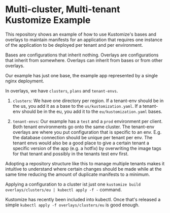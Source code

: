 # Multi-cluster, Multi-tenant Kustomize Example

This repository shows an example of how to use Kustomize's bases and overlays to maintain manifests for an application that requires one instance of the application to be deployed per tenant and per environment.

Bases are configurations that inherit nothing. Overlays are configurations that inherit from somewhere. Overlays can inherit from bases or from other overlays.

Our example has just one base, the example app represented by a single nginx deployment.

In overlays, we have `clusters`, `plans` and `tenant-envs`.

 1. `clusters`: We have one directory per region. If a tenant-env should be in the us, you add it as a base to the `us/kustomization.yaml`. If a tenant-env should be in the eu, you add it to the `eu/kustomization.yaml` bases.

 1. `tenant-envs`: Our example has a `test` and a `prod` environment per client. Both tenant environments go onto the same cluster. The tenant-env overlays are where you put configuration that is specific to an env. E.g. the database connection should be unique per tenant per env. The tenant envs would also be a good place to give a certain tenant a specific version of the app (e.g. a hotfix) by overwriting the image tags for that tenant and possibly in the tenants test env first.

Adopting a repository structure like this to manage multiple tenants makes it intuitive to understand where certain changes should be made while at the same time reducing the amount of duplicate manifests to a minimum.

Applying a configuration to a cluster ist just one `kustomize build overlays/clusters/eu | kubectl apply -f -` command.

Kustomize has recently been included into kubectl. Once that's released a simple `kubectl apply -f overlays/clusters/eu` is good enough.

